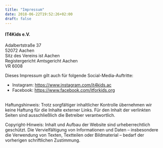 ```yaml
---
title: "Impressum"
date: 2018-06-22T19:52:26+02:00
draft: false
---
```


#### IT4Kids e.V.

Adalbertstraße 37 \
52072 Aachen \
Sitz des Vereins ist Aachen \
Registergericht Amtsgericht Aachen \
VR 6008

Dieses Impressum gilt auch für folgende Social-Media-Auftritte:

- Instagram: https://www.instagram.com/it4kids.ac
- Facebook: https://www.facebook.com/itforkids.org

\
Haftungshinweis: Trotz sorgfältiger inhaltlicher Kontrolle übernehmen wir keine Haftung für die Inhalte externer Links. Für den Inhalt der verlinkten Seiten sind ausschließlich die Betreiber verantwortlich.

Copyright-Hinweis: Inhalt und Aufbau der Website sind urheberrechtlich geschützt. Die Vervielfältigung von Informationen und Daten – insbesondere die Verwendung von Texten, Textteilen oder Bildmaterial – bedarf der vorherigen schriftlichen Zustimmung.
